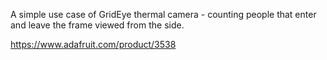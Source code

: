 A simple use case of GridEye thermal camera - counting people that enter and leave the frame viewed from the side.

https://www.adafruit.com/product/3538
